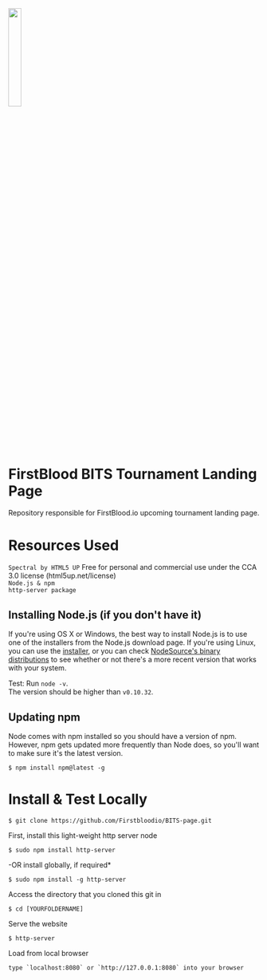 

<img src='https://github.com/Firstbloodio/firstblood-www/blob/master/resources/img/main/logo_shield_b.jpg' width = '22.5%'>

# FirstBlood BITS Tournament Landing Page
Repository responsible for FirstBlood.io upcoming tournament landing page.

# Resources Used
`Spectral by HTML5 UP` Free for personal and commercial use under the CCA 3.0 license (html5up.net/license)<br>
`Node.js & npm`<br>
`http-server package`<br>


## Installing Node.js (if you don't have it)

If you're using OS X or Windows, the best way to install Node.js is to use one of the installers from the Node.js download page. If you're using Linux, you can use the <a href ="https://nodejs.org/en/download/">installer</a>, or you can check <a href = "https://github.com/nodesource/distributions">NodeSource's binary distributions</a> to see whether or not there's a more recent version that works with your system.
    
Test: Run `node -v`. <br>
The version should be higher than `v0.10.32`.

## Updating npm

Node comes with npm installed so you should have a version of npm. <br>However, npm gets updated more frequently than Node does, so you'll want to make sure it's the latest version.<br>

    $ npm install npm@latest -g

# Install & Test Locally

    $ git clone https://github.com/Firstbloodio/BITS-page.git

First, install this light-weight http server node

    $ sudo npm install http-server
    
-OR install globally, if required*

    $ sudo npm install -g http-server
    
Access the directory that you cloned this git in

    $ cd [YOURFOLDERNAME]
    
Serve the website

    $ http-server    
   
Load from local browser

    type `localhost:8080` or `http://127.0.0.1:8080` into your browser 
    


